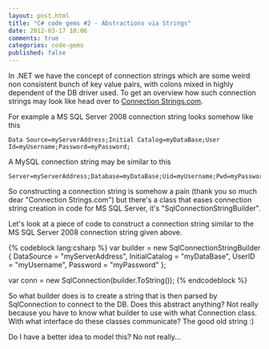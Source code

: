 ```yaml
---
layout: post.html
title: "C# code gems #2 - Abstractions via Strings"
date: 2012-03-17 10:06
comments: true
categories: code-gems
published: false
---
```


In .NET we have the concept of connection strings which are some weird non consistent bunch of key value pairs, with colons mixed in highly dependent of the DB driver used. To get an overview how such connection strings may look like head over to [Connection Strings.com](http://connectionstrings.com).

For example a MS SQL Server 2008 connection string looks somehow like this

    Data Source=myServerAddress;Initial Catalog=myDataBase;User Id=myUsername;Password=myPassword;

A MySQL connection string may be similar to this

    Server=myServerAddress;Database=myDataBase;Uid=myUsername;Pwd=myPassword;

So constructing a connection string is somehow a pain (thank you so much dear "Connection Strings.com") but there's a class that eases connection string creation in code for MS SQL Server, it's "SqlConnectionStringBuilder".

Let's look at a piece of code to construct a connection string similar to the MS SQL Server 2008 connection string given above.

{% codeblock lang:csharp %}
var builder = new SqlConnectionStringBuilder
        {
            DataSource = "myServerAddress",
            InitialCatalog = "myDataBase",
            UserID = "myUsername",
            Password = "myPassword"
        };

var conn = new SqlConnection(builder.ToString());
{% endcodeblock %} 

So what builder does is to create a string that is then parsed by SqlConnection to connect to the DB. Does this abstract anything? Not really because you have to know what builder to use with what Connection class. With what interface do these classes communicate? The good old string :)

Do I have a better idea to model this? No not really...
